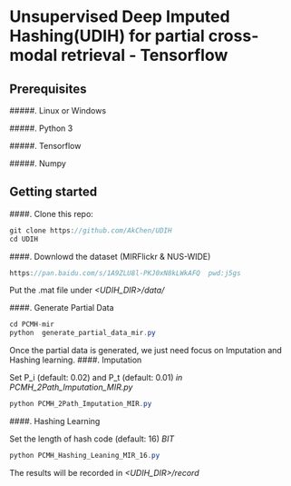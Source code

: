 Unsupervised Deep Imputed Hashing(UDIH) for partial cross-modal retrieval - Tensorflow
===
Prerequisites
---
#####. Linux or Windows

#####. Python 3

#####. Tensorflow

#####. Numpy

Getting started
---
####. Clone this repo:
```Java
git clone https://github.com/AkChen/UDIH
cd UDIH
```
####. Downlowd the dataset (MIRFlickr & NUS-WIDE)
```Java
https://pan.baidu.com/s/1A9ZLU8l-PKJ0xN8kLWkAFQ  pwd:j5gs 
```

Put the .mat file under _<UDIH_DIR>/data/_

####. Generate Partial Data
```Java
cd PCMH-mir
python  generate_partial_data_mir.py
```

Once the partial data is generated, we just need focus on Imputation and Hashing learning.
####. Imputation

Set P_i (default: 0.02) and P_t (default: 0.01) _in PCMH_2Path_Imputation_MIR.py_
```Java
python PCMH_2Path_Imputation_MIR.py
```
####. Hashing Learning

Set the length of hash code (default: 16) _BIT_
```Java
python PCMH_Hashing_Leaning_MIR_16.py
```
The results will be recorded in _<UDIH_DIR>/record_

